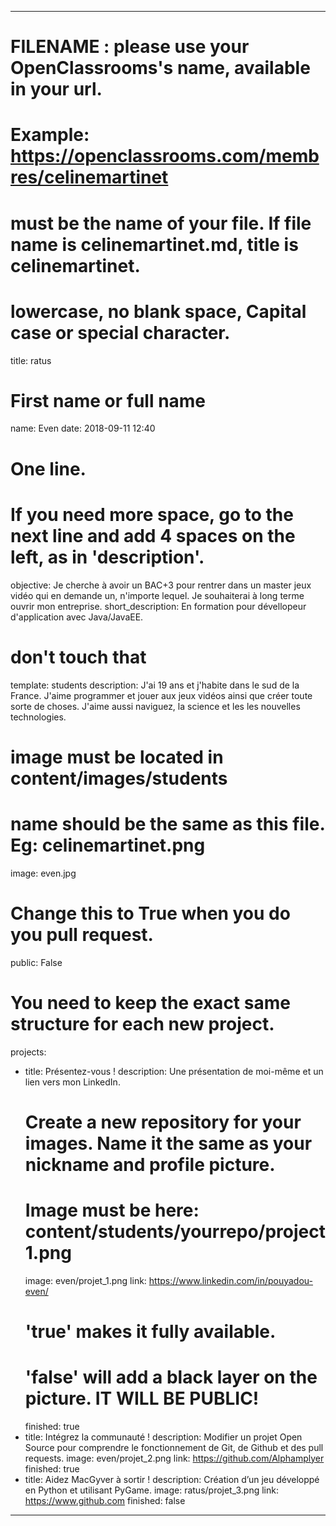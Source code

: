 ---

# FILENAME : please use your OpenClassrooms's name, available in your url.
# Example: https://openclassrooms.com/membres/celinemartinet
# must be the name of your file. If file name is celinemartinet.md, title is celinemartinet.
# lowercase, no blank space, Capital case or special character.
title: ratus

# First name or full name
name: Even
date: 2018-09-11 12:40

# One line.
# If you need more space, go to the next line and add 4 spaces on the left, as in 'description'.
objective: Je cherche à avoir un BAC+3 pour rentrer dans un master jeux vidéo qui en demande un, n'importe lequel. Je souhaiterai à long terme ouvrir mon entreprise.
short_description:  En formation pour dévellopeur d'application avec Java/JavaEE.

# don't touch that
template: students
description: 
    J'ai 19 ans et j'habite dans le sud de la France. J'aime programmer et jouer aux jeux vidéos ainsi que créer toute sorte de choses. J'aime aussi naviguez, la science et les les nouvelles technologies.

# image must be located in content/images/students
# name should be the same as this file. Eg: celinemartinet.png
image: even.jpg

# Change this to True when you do you pull request.
public: False

# You need to keep the exact same structure for each new project.
projects:
  - title: Présentez-vous !
    description: Une présentation de moi-même et un lien vers mon LinkedIn.
    # Create a new repository for your images. Name it the same as your nickname and profile picture.
    # Image must be here: content/students/yourrepo/project1.png
    image: even/projet_1.png
    link: https://www.linkedin.com/in/pouyadou-even/
    # 'true' makes it fully available.
    # 'false' will add a black layer on the picture. IT WILL BE PUBLIC!
    finished: true
  - title: Intégrez la communauté !
    description: Modifier un projet Open Source pour comprendre le fonctionnement de Git, de Github et des pull requests. 
    image: even/projet_2.png
    link: https://github.com/Alphamplyer
    finished: true
  - title: Aidez MacGyver à sortir !
    description: Création d’un jeu développé en Python et utilisant PyGame.
    image: ratus/projet_3.png
    link: https://www.github.com
    finished: false
---